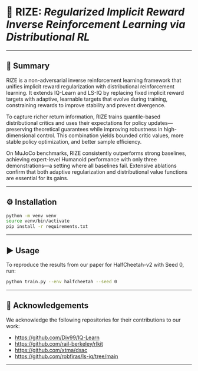 # 🚀 **RIZE**: ***Regularized Implicit Reward Inverse Reinforcement Learning via Distributional RL***

---

## 📖 Summary

RIZE is a non-adversarial inverse reinforcement learning framework that unifies implicit reward regularization with distributional reinforcement learning. It extends IQ-Learn and LS-IQ by replacing fixed implicit reward targets with adaptive, learnable targets that evolve during training, constraining rewards to improve stability and prevent divergence.

To capture richer return information, RIZE trains quantile-based distributional critics and uses their expectations for policy updates—preserving theoretical guarantees while improving robustness in high-dimensional control. This combination yields bounded critic values, more stable policy optimization, and better sample efficiency.

On MuJoCo benchmarks, RIZE consistently outperforms strong baselines, achieving expert-level Humanoid performance with only three demonstrations—a setting where all baselines fail. Extensive ablations confirm that both adaptive regularization and distributional value functions are essential for its gains.

---

## ⚙️ Installation

   ```bash
   python -m venv venv
   source venv/bin/activate
   pip install -r requirements.txt
   ```
---

## ▶️ Usage

To reproduce the results from our paper for HalfCheetah-v2 with Seed 0, run:

```bash
python train.py --env halfcheetah --seed 0
```
---

## 🙏 Acknowledgements

We acknowledge the following repositories for their contributions to our work:

- https://github.com/Div99/IQ-Learn
- https://github.com/rail-berkeley/rlkit
- https://github.com/xtma/dsac
- https://github.com/robfiras/ls-iq/tree/main

---

